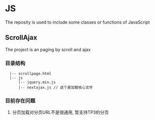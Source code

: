 # JS
The reposity is used to include some classes or functions of JavaScript

## ScrollAjax
The project is an paging by scroll and ajax
### 目录结构
```
  |-- scrollpage.html
  |-- js
      |-- jquery.min.js
      |-- nextajax.js // 这个是加载核心文件
```
### 目前存在问题
1. 分页加载对分页URL不是很通用, 暂支持TP3的分页

